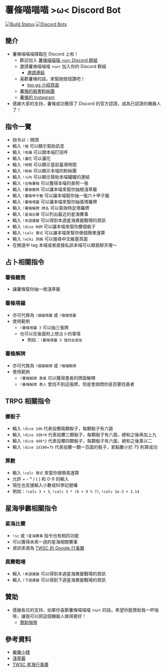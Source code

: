 # 薯條喵喵喵 >ω< Discord Bot

[![Build Status](https://travis-ci.org/penut85420/FriesMeowDiscordBot.svg?branch=master)](https://travis-ci.org/penut85420/FriesMeowDiscordBot)
[![Discord Bots](https://top.gg/api/widget/status/347020077398229003.svg)](https://top.gg/bot/347020077398229003)

## 簡介
+ 薯條喵喵喵降臨在 Discord 上啦！
  + 歡迎加入 [薯條喵喵喵 >ω< Discord 群組](https://discord.gg/HyQEypc)
  + 邀請薯條喵喵喵 >ω< 加入你的 Discord 群組
    + [邀請連結](https://tinyurl.com/FriesMeow)
  + 喜歡薯條的話，來幫她按個讚吧！
    + [top.gg 介紹頁面](https://top.gg/bot/347020077398229003)
  + [薯條的臉書粉絲團](https://www.facebook.com/FattyCatFries/)
  + [薯條的 Instagram](https://www.instagram.com/fatty_fries_cat/)
+ 感謝大家的支持，薯條成功獲得了 Discord 的官方認證，成為已認證的機器人了！

## 指令一覽
+ 指令以 `!` 開頭
+ 輸入 `!喵` 可以顯示幫助訊息
+ 輸入 `!哈囉` 可以跟本喵打招呼
+ 輸入 `!灑花` 可以灑花
+ 輸入 `!時間` 可以顯示當前臺灣時間
+ 輸入 `!粉絲` 可以顯示本喵的粉絲團
+ 輸入 `!斗內` 可以顯示贊助本喵罐罐的連結
+ 輸入 `!召喚薯條` 可以獲得本喵的美照一張
+ 輸入 `!薯條籤筒` 可以讓本喵來幫你抽根淺草籤
+ 輸入 `!薯條甲子籤` 可以讓本喵幫你抽一張六十甲子籤
+ 輸入 `!薯條塔羅` 可以讓本喵來幫你抽張塔羅牌
+ 輸入 `!薯條解牌 牌名` 可以查詢特定塔羅牌
+ 輸入 `!星海比賽` 可以列出最近的星海賽事
+ 輸入 `!本週異變` 可以得到本週星海異變戰場的資訊
+ 輸入 `!dice NdM` 可以讓本喵來幫你擲個骰子
+ 輸入 `!calc 算式` 可以讓本喵來幫你做個簡單運算
+ 輸入 `!wiki 詞條` 可以搜尋中文維基頁面
+ 在頻道中 tag 本喵或者直接私訊本喵可以跟我聊天喔～

## 占卜相關指令
### 薯條籤筒
+ 讓薯條幫你抽一根淺草籤

### 薯條塔羅
+ 亦可代換為 `!貓貓塔羅` 或 `!喵喵塔羅`
+ 使用範例
  + `!薯條塔羅 3` 可以抽三張牌
  + 也可以在後面附上想占卜的事情
    + 例如：`!薯條塔羅 3 我的女朋友`

### 薯條解牌
+ 亦可代換為 `!貓貓解牌` 或 `!喵喵解牌`
+ 使用範例
  + `!薯條解牌 愚者` 可以獲得愚者的牌面解釋
  + `!薯條解牌 愚人` 會找不到這張牌，但是會詢問你是否要找愚者

## TRPG 相關指令
### 擲骰子
+ 輸入 `!dice 2d6` 代表投擲兩顆骰子，每顆骰子有六面
+ 輸入 `!dice 3d6+9` 代表投擲三顆骰子，每顆骰子有六面，總和之後再加上九
+ 輸入 `!dice 4d6*2` 代表投擲四顆骰子，每顆骰子有六面，總和之後乘以二
+ 輸入 `!dice 1d100=75` 代表投擲一顆一百面的骰子，若點數小於 75 則算成功

### 算數
+ 輸入 `!calc 算式` 來幫你做簡易運算
+ 允許 + - * / ( ) 和 0-9 的輸入
+ 現在也支援輸入小數或科學記號囉
+ 例如：`!calc 3 + 5`, `!calc 3 * (6 + 9 % 7)`, `!calc 1e-3 + 3.14`

## 星海爭霸相關指令
### 星海比賽
+ `!sc` 或 `!星海賽事` 指令也有相同功能
+ 可以獲得未來一週的星海相關賽事
+ 資訊來源為 [TWSC 的 Google 行事曆](http://bit.ly/TWSCSC2CAL)

### 異變戰場
+ 輸入 `!本週異變` 可以得到本週星海異變戰場的資訊
+ 輸入 `!下週異變` 可以得到下週星海異變戰場的資訊

## 贊助
+ 感謝各位的支持，如果你喜歡薯條喵喵喵 >ω< 的話，希望你能贊助我一杯咖啡，讓我可以把這個機器人做得更好！
  + [贊助咖啡](https://p.ecpay.com.tw/DEA19)

## 參考資料
+ [樂樂小棧](http://mst168.idv.tw/tarot/TAROS/index.asp)
+ [淺草籤](https://gist.github.com/mmis1000/d94bb0a9f37cfd362453)
+ [TWSC 星海行事曆](http://bit.ly/TWSCSC2CAL)